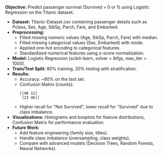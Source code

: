 **Objective:** Predict passenger survival (Survived = 0 or 1) using Logistic Regression on the Titanic dataset.  
- **Dataset:** Titanic-Dataset.csv containing passenger details such as Pclass, Sex, Age, SibSp, Parch, Fare, and Embarked.  
- **Preprocessing:**
  - Filled missing numeric values (Age, SibSp, Parch, Fare) with median.  
  - Filled missing categorical values (Sex, Embarked) with mode.  
  - Applied one-hot encoding to categorical features.  
  - Standardized numerical features using z-score normalization.  
- **Model:** Logistic Regression (scikit-learn, solver = lbfgs, max_iter = 1000).  
- **Train/Test Split:** 80% training, 20% testing with stratification.  
- **Results:**
  - Accuracy: ~80% on the test set.  
  - Confusion Matrix (counts):  
    ```
    [[98 12]
     [23 46]]
    ```
  - Higher recall for "Not Survived", lower recall for "Survived" due to class imbalance.  
- **Visualizations:** Histograms and boxplots for feature distributions, Confusion Matrix for performance evaluation.   
- **Future Work:**
  - Add feature engineering (family size, titles).  
  - Handle class imbalance (oversampling, class weights).  
  - Compare with advanced models (Decision Trees, Random Forests, Neural Networks).  
